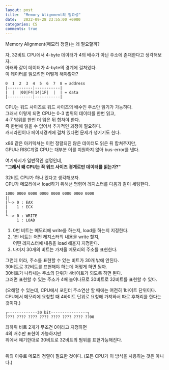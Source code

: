 ```yaml
---
layout: post
title:  "Memory Alignment의 필요성"
date:   2022-09-28 23:55:00 +0900
categories: CS
comments: true
---
```

Memory Alignment(메모리 정렬)는 왜 필요할까?  

자, 32비트 CPU에서 4-byte 데이터가 4의 배수가 아닌 주소에 존재한다고 생각해보자.  
아래와 같이 데이터가 4-byte의 경계에 걸쳐있다.  
이 데이터를 읽으려면 어떻게 해야할까?   
```
0  1  2  3  4  5  6  7  8 = address
|-----------|-----------|
|  |  |00|F4|14|1F|  |  | = data
|-----------|-----------|
```
CPU는 워드 사이즈로 워드 사이즈의 배수인 주소만 읽기가 가능하다.  
그래서 이렇게 되면 CPU는 0-3 범위의 데이터를 한번 읽고,  
4-7 범위를 한번 더 읽은 뒤 합쳐야 한다.    
즉 한번에 읽을 수 없어서 추가적인 과정이 필요하다.  
캐시라인이나 페이지경계에 걸쳐 있다면 문제가 생기기도 한다.  

x86 같은 아키텍쳐는 이런 정렬되진 않은 데이터도 읽은 뒤 합쳐주지만,  
GPU나 RISC계열 CPU는 대부분 이를 지원하지 않아 bus-error를 낸다.  

여기까지가 일반적인 설명인데,  
**"그래서 왜 CPU는 꼭 워드 사이즈 경계로만 데이터를 읽는가?"**  

32비트 CPU가 하나 있다고 생각해보자.  
CPU가 메모리에서 load하기 위해선 명령어 레지스터를 다음과 같이 세팅한다.  
```
1000 0000 0000 0000 0000 0000 0000 0000
||
|└-> 0 : EAX
|    1 : ECX
|
└--> 0 : WRITE
     1 : LOAD
```
1. 0번 비트는 메모리에 write를 하는지, load를 하는지 지정한다.  
2. 1번 비트는 어떤 레지스터의 내용을 write 할지,  
어떤 레지스터에 내용을 load 해올지 지정한다.  
3. 나머지 30개의 비트는 가져올 메모리의 주소를 표현한다.  

그런데 어라, 주소를 표현할 수 있는 비트가 30개 밖에 안된다.  
30비트로 32비트를 표현해야 하는데 어떻게 하면 될까.  
30비트가 나타내는 주소의 단위가 4바이트가 되도록 하면 된다.  
그러면 표현할 수 있는 주소가 4배 늘어나므로 30비트로 32비트를 표현할 수 있다.  

(오해할 수 있는데, CPU에서 포인터 주소연산 할 때에는 여전히 1바이트 단위이다.  
CPU에서 메모리에 요청할 때 4바이트 단위로 요청해 가져와서 따로 후처리를 한다는 것이다.)
```
┌-------------30 bit----------------┐
???? ???? ???? ???? ???? ???? ???? ??00
```
최하위 비트 2개가 무조건 0이라고 지정하면  
4의 배수만 표현이 가능하지만  
위에서 얘기한대로 30비트로 32비트의 범위를 표현가능해진다.  

<br>
위의 이유로 메모리 정렬이 필요한 것이다.  
(모든 CPU가 이 방식을 사용하는 것은 아니다.)  

